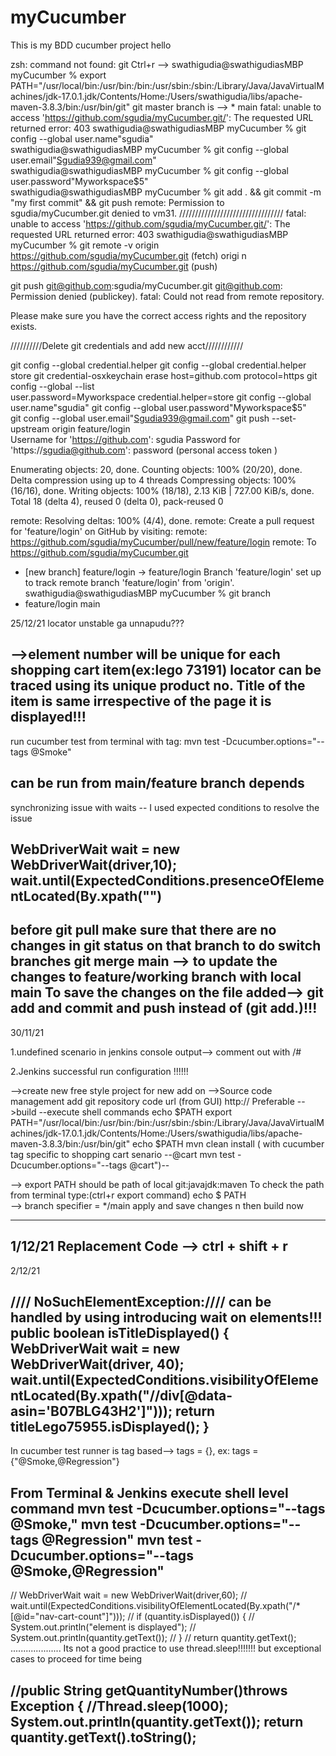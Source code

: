 # myCucumber
This is my BDD cucumber project
hello 

zsh: command not found: git
Ctrl+r -->
swathigudia@swathigudiasMBP myCucumber % export PATH="/usr/local/bin:/usr/bin:/bin:/usr/sbin:/sbin:/Library/Java/JavaVirtualMachines/jdk-17.0.1.jdk/Contents/Home:/Users/swathigudia/libs/apache-maven-3.8.3/bin:/usr/bin/git"
git master branch is  --> * main
fatal: unable to access 'https://github.com/sgudia/myCucumber.git/': The requested URL returned error: 403
swathigudia@swathigudiasMBP myCucumber % git config --global user.name"sgudia"                    
swathigudia@swathigudiasMBP myCucumber % git config --global user.email"Sgudia939@gmail.com"      
swathigudia@swathigudiasMBP myCucumber % git config --global user.password"Myworkspace$5"         
swathigudia@swathigudiasMBP myCucumber % git add . && git commit -m "my first commit" && git push
remote: Permission to sgudia/myCucumber.git denied to vm31.
/////////////////////////////////
fatal: unable to access 'https://github.com/sgudia/myCucumber.git/': The requested URL returned error: 403
swathigudia@swathigudiasMBP myCucumber % git remote -v
origin  https://github.com/sgudia/myCucumber.git (fetch)
origi
n  https://github.com/sgudia/myCucumber.git (push)

git push git@github.com:sgudia/myCucumber.git
git@github.com: Permission denied (publickey).
fatal: Could not read from remote repository.

Please make sure you have the correct access rights
and the repository exists. 

//////////Delete git credentials and add new acct////////////

git config --global credential.helper
git config --global credential.helper store
git credential-osxkeychain erase
host=github.com
protocol=https
git config --global --list                               
user.password=Myworkspace
credential.helper=store
git config --global user.name"sgudia"
git config --global user.password"Myworkspace$5"         
git config --global user.email"Sgudia939@gmail.com"
git push --set-upstream origin feature/login      
Username for 'https://github.com': sgudia
Password for 'https://sgudia@github.com': password (personal access token )

Enumerating objects: 20, done.
Counting objects: 100% (20/20), done.
Delta compression using up to 4 threads
Compressing objects: 100% (16/16), done.
Writing objects: 100% (18/18), 2.13 KiB | 727.00 KiB/s, done.
Total 18 (delta 4), reused 0 (delta 0), pack-reused 0

remote: Resolving deltas: 100% (4/4), done.
remote: Create a pull request for 'feature/login' on GitHub by visiting:
remote:      https://github.com/sgudia/myCucumber/pull/new/feature/login
remote:
To https://github.com/sgudia/myCucumber.git
* [new branch]      feature/login -> feature/login
  Branch 'feature/login' set up to track remote branch 'feature/login' from 'origin'.
  swathigudia@swathigudiasMBP myCucumber % git branch
* feature/login
  main


25/12/21
locator unstable ga unnapudu???

-->element number will be unique for each shopping cart item(ex:lego 73191) locator can be traced using its unique product no.
Title of the item is same irrespective of the page it is displayed!!!
---------
run cucumber test from terminal with tag:
mvn test -Dcucumber.options="--tags @Smoke"

can be run from main/feature branch depends
----------
synchronizing issue with waits
-- I used expected conditions to resolve the issue

WebDriverWait wait = new WebDriverWait(driver,10);
wait.until(ExpectedConditions.presenceOfElementLocated(By.xpath("")
----------
before git pull make sure that there are no changes in git status on that branch to do switch branches
git merge main --> to update the changes to feature/working branch with local main
To save the changes on the file added--> git add <file name> and commit and push instead of (git add.)!!!
----------

30/11/21

1.undefined scenario in jenkins console output--> comment out with /#

2.Jenkins successful run configuration !!!!!!

-->create new free style project for new add on
-->Source code management
   add git repository code url (from GUI) http:// Preferable
-->build --execute shell commands
       echo $PATH
       export PATH="/usr/local/bin:/usr/bin:/bin:/usr/sbin:/sbin:/Library/Java/JavaVirtualMachines/jdk-17.0.1.jdk/Contents/Home:/Users/swathigudia/libs/apache-maven-3.8.3/bin:/usr/bin/git"
       echo $PATH
       mvn clean install
( with cucumber tag specific to shopping cart senario
--@cart mvn test -Dcucumber.options="--tags @cart")--

--> export PATH should be path of local git:javajdk:maven
    To check the path from terminal type:(ctrl+r export command)
    echo $ PATH  
--> branch specifier = */main
    apply and save changes n then build now

-----------
1/12/21
Replacement Code --> ctrl + shift + r
----------
2/12/21

//// NoSuchElementException://// can be handled by using introducing wait on elements!!!
public boolean isTitleDisplayed() {
WebDriverWait wait = new WebDriverWait(driver, 40);
wait.until(ExpectedConditions.visibilityOfElementLocated(By.xpath("//div[@data-asin='B07BLG43H2']")));
return titleLego75955.isDisplayed();
}
---------------------------------------------------------
In cucumber test runner is tag based--> tags = {},
ex: tags = {"@Smoke,@Regression"}

From Terminal & Jenkins execute shell level command
mvn test -Dcucumber.options="--tags @Smoke,"
mvn test -Dcucumber.options="--tags @Regression"
mvn test -Dcucumber.options="--tags @Smoke,@Regression"
--------------------------------------------------------



//        WebDriverWait wait = new WebDriverWait(driver,60);
//        wait.until(ExpectedConditions.visibilityOfElementLocated(By.xpath("/*[@id=\"nav-cart-count\"]")));
//        if (quantity.isDisplayed()) {
//            System.out.println("element is displayed");
//            System.out.println(quantity.getText());
//        }
//            return quantity.getText();
....................
Its not a good practice to use thread.sleep!!!!!!! but exceptional cases to proceed for time being

 //public String getQuantityNumber()throws Exception {
 //Thread.sleep(1000);
System.out.println(quantity.getText());
return quantity.getText().toString();
------------------------------------------------------------
